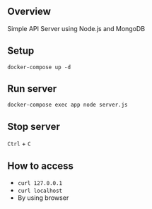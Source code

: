 ## Overview
Simple API Server using Node.js and MongoDB

## Setup
```
docker-compose up -d
```

## Run server
```
docker-compose exec app node server.js
```

## Stop server
`Ctrl` + `C`

## How to access
- `curl 127.0.0.1`
- `curl localhost`
- By using browser